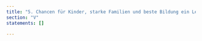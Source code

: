 ```yaml
---
title: "5. Chancen für Kinder, starke Familien und beste Bildung ein Leben lang"
section: "V"
statements: []

---
```


